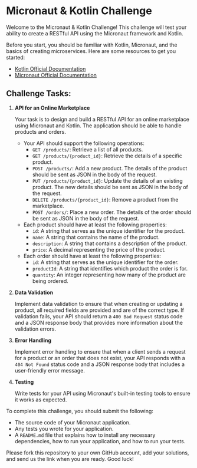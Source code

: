 # Micronaut & Kotlin Challenge

Welcome to the Micronaut & Kotlin Challenge! This challenge will test your ability to create a RESTful API using the
Micronaut framework and Kotlin.

Before you start, you should be familiar with Kotlin, Micronaut, and the basics of creating microservices. Here are some
resources to get you started:

- [Kotlin Official Documentation](https://kotlinlang.org/docs/home.html)
- [Micronaut Official Documentation](https://docs.micronaut.io/latest/guide/index.html)

## Challenge Tasks:

1. **API for an Online Marketplace**

   Your task is to design and build a RESTful API for an online marketplace using Micronaut and Kotlin. The application
   should be able to handle products and orders.

    - Your API should support the following operations:
        - `GET /products/`: Retrieve a list of all products.
        - `GET /products/{product_id}`: Retrieve the details of a specific product.
        - `POST /products/`: Add a new product. The details of the product should be sent as JSON in the body of the
          request.
        - `PUT /products/{product_id}`: Update the details of an existing product. The new details should be sent as
          JSON in the body of the request.
        - `DELETE /products/{product_id}`: Remove a product from the marketplace.
        - `POST /orders/`: Place a new order. The details of the order should be sent as JSON in the body of the
          request.
    - Each product should have at least the following properties:
        - `id`: A string that serves as the unique identifier for the product.
        - `name`: A string that contains the name of the product.
        - `description`: A string that contains a description of the product.
        - `price`: A decimal representing the price of the product.
    - Each order should have at least the following properties:
        - `id`: A string that serves as the unique identifier for the order.
        - `productId`: A string that identifies which product the order is for.
        - `quantity`: An integer representing how many of the product are being ordered.

2. **Data Validation**

   Implement data validation to ensure that when creating or updating a product, all required fields are provided and
   are of the correct type. If validation fails, your API should return a `400 Bad Request` status code and a JSON
   response body that provides more information about the validation errors.

3. **Error Handling**

   Implement error handling to ensure that when a client sends a request for a product or an order that does not exist,
   your API responds with a `404 Not Found` status code and a JSON response body that includes a user-friendly error
   message.

4. **Testing**

   Write tests for your API using Micronaut's built-in testing tools to ensure it works as expected.

To complete this challenge, you should submit the following:

- The source code of your Micronaut application.
- Any tests you wrote for your application.
- A `README.md` file that explains how to install any necessary dependencies, how to run your application, and how to
  run your tests.

Please fork this repository to your own GitHub account, add your solutions, and send us the link when you are ready.
Good luck!